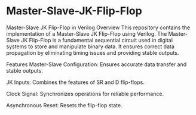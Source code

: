 # Master-Slave-JK-Flip-Flop
Master-Slave JK Flip-Flop in Verilog
Overview
This repository contains the implementation of a Master-Slave JK Flip-Flop using Verilog. The Master-Slave JK Flip-Flop is a fundamental sequential circuit used in digital systems to store and manipulate binary data. It ensures correct data propagation by eliminating timing issues and providing stable outputs.

Features
Master-Slave Configuration: Ensures accurate data transfer and stable outputs.

JK Inputs: Combines the features of SR and D flip-flops.

Clock Signal: Synchronizes operations for reliable performance.

Asynchronous Reset: Resets the flip-flop state.
